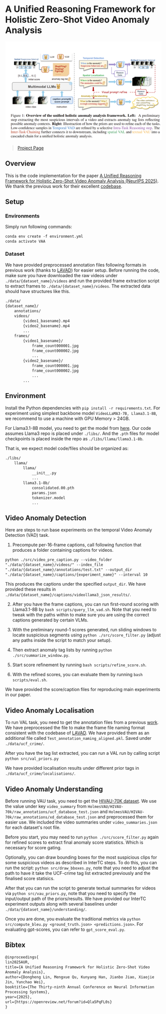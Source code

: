 # A Unified Reasoning Framework for Holistic Zero-Shot Video Anomaly Analysis

![FIGURE1](./assets/image.png)

 > [Project Page](https://rathgrith.github.io/Unified_Frame_VAA/)


## Overview

This is the code implementation for the paper [A Unified Reasoning Framework for Holistic Zero-Shot Video Anomaly Analysis (NeurIPS 2025)](https://openreview.net/pdf?id=Qla5PqFL0s). We thank the previous work for their excellent [codebase](https://github.com/lucazanella/lavad).

## Setup

### Environments

Simply run following commands:

```
conda env create -f environment.yml
conda activate VAA
```

### Dataset

We have provided preprocessed annotation files following formats in previous work (thanks to [LAVAD](https://github.com/lucazanella/lavad)) for easier setup. Before running the code, make sure you have downloaded the raw videos under ``./data/{dataset_name}/videos`` and run the provided frame extraction script to extract frames to ``./data/{dataset_name}/videos``. The extracted data should have structures like this.
```
./data/
{dataset_name}/
    annotations/
    videos/
        {video1_basename}.mp4
        {video2_basename}.mp4
        ...
    frames/
        {video1_basename}/
            frame_count000001.jpg
            frame_count000002.jpg
            ...
        {video2_basename}/
            frame_count000001.jpg
            frame_count000002.jpg
            ...
        ...
```

## Environment
Install the Python dependencies with ``pip install -r requirements.txt``. For experiment using simplest backbone model ``VideoLLaMA3-7B, Llama3.1-8B``, we recommend to use a machine with GPU Memory > 24GB.

For Llama3.1-8B model, you need to get the model from [here](https://github.com/meta-llama/llama3). Our code assumes Llama3 repo is placed under ``./libs/``. And the ``.pth`` files for model checkpoints is placed inside the repo as ``./libs/llama/llama3.1-8b``.

That is, we expect model code/files should be organized as:

```
./libs/
    llama/
        llama/
            __init__.py
            ...
        llama3.1-8b/
            consolidated.00.pth
            params.json
            tokenizer.model
            ...
```



## Video Anomaly Detection

Here are steps to run base experiments on the temporal Video Anomaly Detection (VAD) task.

1. Precompute per-16-frame captions, call following function that produces a folder containing captions for videos.

```
python ./src/video_pre_caption.py --video_folder "./data/{dataset_name}/videos/" --index_file "./data/{dataset_name}/annotations/test.txt" --output_dir "./data/{dataset_name}/captions/{experiment_name}" --interval 10
```

This produces the captions under the specified ``output_dir``. We have provided these results in ``./data/{dataset_name}/captions/videollama3_json_results/``.

2. After you have the frame captions, you can run first-round scoring with Llama3.1-8B by ``bash scripts/query_llm_vad.sh``. Note that you need to tweak with the paths within to make sure you are using the correct captions generated by certain VLMs.

3. With the preliminary round-1 scores generated, run sliding windows to locate suspicious segments using ``python ./src/score_filter.py`` (adjust any paths inside the script to match your setup).

4. Then extract anomaly tag lists by running ``python ./src/summarize_window.py``.

5. Start score refinement by running ``bash scripts/refine_score.sh``.

6. With the refined scores, you can evaluate them by running ``bash scripts/eval.sh``.

We have provided the score/caption files for reproducing main experiments in our paper.

## Video Anomaly Localisation
To run VAL task, you need to get the annotation files from a previous [work](https://github.com/xuzero/UCFCrime_BoundingBox_Annotation). We have preprocessed the file to make the frame file naming format consistent with the codebase of [LAVAD](https://github.com/lucazanella/lavad). We have provided them as an additional file called ``Test_annotation_naming_aligned.pkl``. Saved under ``./data/ucf_crime/``.

After you have the tag list extracted, you can run a VAL run by calling script ``python src/val_priors.py``

We have provided localisation results under different prior tags in ``./data/ucf_crime/localisations/``.

## Video Anomaly Understanding

Before running VAU task, you need to get the [HIVAU-70K dataset](https://github.com/pipixin321/HolmesVAU). We use the value under key ``video_summary`` from ``HolmesVAU/HIVAU-70k/raw_annotations/ucf_database_test.json`` and ``HolmesVAU/HIVAU-70k/raw_annotations/xd_database_test.json`` and preprocessed them for easier use. We included the video summaries under ``video_summaries.json`` for each dataset's root file.

Before you start, you may need to run ``python ./src/score_filter.py`` again for refined scores to extract final anomaly score statistics. Which is necessary for score gating.

Optionally, you can draw bounding boxes for the most suspicious clips for some suspicious videos as described in InterTC steps. To do this, you can run the script: ``python src/draw_bboxes.py``, note that you need to adjust the path to have it take the UCF-crime tag list extracted previously and the finalised score statisics.

After that you can run the script to generate textual summaries for videos via ``python src/vau_priors.py``, note that you need to specify the input/output path of the priors/results. We have provided our InterTC experiment outputs along with several baselines under ``./data/{dataset_name}/understanding/``.

Once you are done, you evaluate the traditional metrics via ``python src/compute_bleu.py <ground_truth.json> <predictions.json>``. For evaluating gpt-scores, you can refer to ``gpt_score_eval.py``.


## Bibtex

```
@inproceedings{
lin2025AUR,
title={A Unified Reasoning Framework for Holistic Zero-Shot Video Anomaly Analysis},
author={Dongheng Lin, Mengxue Qu, Kunyang Han, Jianbo Jiao, Xiaojie Jin, Yunchao Wei},
booktitle={The Thirty-ninth Annual Conference on Neural Information Processing Systems},
year={2025},
url={https://openreview.net/forum?id=Qla5PqFL0s}
}

```

